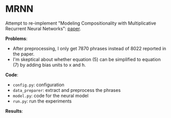 # MRNN

Attempt to re-implement "Modeling Compositionality with Multiplicative Recurrent Neural Networks": [paper](https://arxiv.org/abs/1412.6577).

**Problems**:

- After preprocessing, I only get 7870 phrases instead of 8022 reported in the paper.
- I'm skeptical about whether equation (5) can be simplified to equation (7) by adding bias units to x and h.

**Code**:

- `config.py`: configuration
- `data_preparer`: extract and preprocess the phrases
- `model.py`: code for the neural model
- `run.py`: run the experiments

**Results**:
